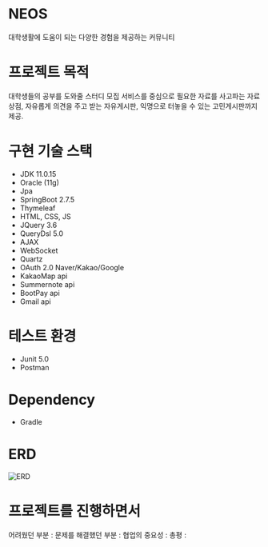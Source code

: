 # NEOS
대학생활에 도움이 되는 다양한 경험을 제공하는 커뮤니티

# 프로젝트 목적 
대학생들의 공부를 도와줄 스터디 모집 서비스를 중심으로
필요한 자료를 사고파는 자료상점, 
자유롭게 의견을 주고 받는 자유게시판, 
익명으로 터놓을 수 있는 고민게시판까지 제공. 


# 구현 기술 스택 
- JDK 11.0.15
- Oracle (11g)
- Jpa
- SpringBoot 2.7.5
- Thymeleaf
- HTML, CSS, JS
- JQuery 3.6
- QueryDsl 5.0
- AJAX
- WebSocket
- Quartz
- OAuth 2.0 Naver/Kakao/Google
- KakaoMap api
- Summernote api 
- BootPay api
- Gmail api

# 테스트 환경
- Junit 5.0
- Postman

# Dependency
- Gradle

# ERD
![ERD](./neos_erd)

# 프로젝트를 진행하면서
어려웠던 부분 :
문제를 해결했던 부분 :
협업의 중요성 :
총평 : 

